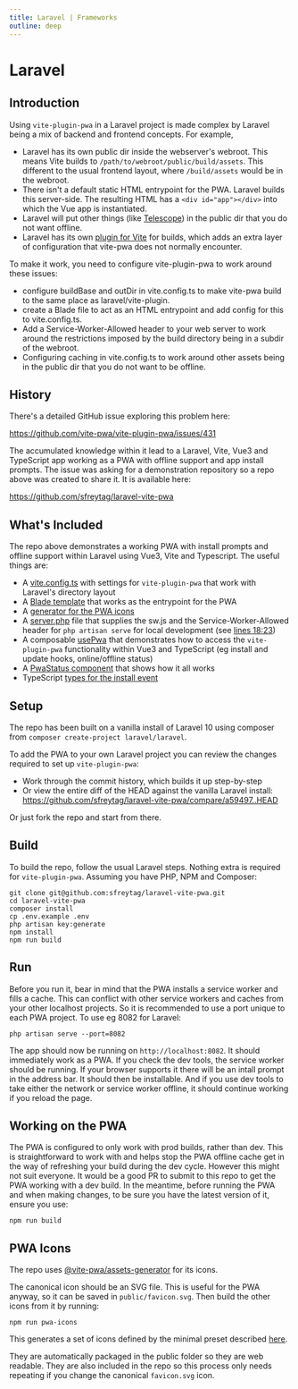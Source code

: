 ```yaml
---
title: Laravel | Frameworks
outline: deep
---
```


# Laravel

## Introduction

Using `vite-plugin-pwa` in a Laravel project is made complex by Laravel being a mix of backend and frontend concepts. For example,

- Laravel has its own public dir inside the webserver's webroot. This means Vite builds to `/path/to/webroot/public/build/assets`. This different to the usual frontend layout, where `/build/assets` would be in the webroot.
- There isn't a default static HTML entrypoint for the PWA. Laravel builds this server-side. The resulting HTML has a `<div id="app"></div>` into which the Vue app is instantiated.
- Laravel will put other things (like [Telescope](https://laravel.com/docs/12.x/telescope)) in the public dir that you do not want offline.
- Laravel has its own [plugin for Vite](https://github.com/laravel/vite-plugin) for builds, which adds an extra layer of configuration that vite-pwa does not normally encounter.

To make it work, you need to configure vite-plugin-pwa to work around these issues:

- configure buildBase and outDir in vite.config.ts to make vite-pwa build to the same place as laravel/vite-plugin.
- create a Blade file to act as an HTML entrypoint and add config for this to vite.config.ts.
- Add a Service-Worker-Allowed header to your web server to work around the restrictions imposed by the build directory being in a subdir of the webroot.
- Configuring caching in vite.config.ts to work around other assets being in the public dir that you do not want to be offline.

## History

There's a detailed GitHub issue exploring this problem here:

https://github.com/vite-pwa/vite-plugin-pwa/issues/431

The accumulated knowledge within it lead to a Laravel, Vite, Vue3 and TypeScript app working as a PWA with offline support and app install prompts. The issue was asking for a demonstration repository so a repo above was created to share it. It is available here:

https://github.com/sfreytag/laravel-vite-pwa

## What's Included

The repo above demonstrates a working PWA with install prompts and offline support within Laravel using Vue3, Vite and Typescript. The useful things are:

- A [vite.config.ts](https://github.com/sfreytag/vite-pwa-docs/blob/main/vite.config.ts) with settings for `vite-plugin-pwa` that work with Laravel's directory layout
- A [Blade template](https://github.com/sfreytag/laravel-vite-pwa/blob/main/resources/views/welcome.blade.php) that works as the entrypoint for the PWA
- A [generator for the PWA icons](https://github.com/sfreytag/laravel-vite-pwa/blob/main/package.json#L7)
- A [server.php](https://github.com/sfreytag/laravel-vite-pwa/blob/main/server.php) file that supplies the sw.js and the Service-Worker-Allowed header for `php artisan serve` for local development (see [lines 18:23](https://github.com/sfreytag/laravel-vite-pwa/blob/main/server.php#L18-L23))
- A composable [usePwa](https://github.com/sfreytag/laravel-vite-pwa/blob/main/resources/js/composables/usePwa/index.ts) that demonstrates how to access the `vite-plugin-pwa` functionality within Vue3 and TypeScript (eg install and update hooks, online/offline status)
- A [PwaStatus component](https://github.com/sfreytag/laravel-vite-pwa/blob/main/resources/js/components/PwaStatus.vue) that shows how it all works
- TypeScript [types for the install event](https://github.com/sfreytag/laravel-vite-pwa/blob/main/resources/js/composables/usePwa/types.ts)

## Setup

The repo has been built on a vanilla install of Laravel 10 using composer from `composer create-project laravel/laravel`.

To add the PWA to your own Laravel project you can review the changes required to set up `vite-plugin-pwa`:

- Work through the commit history, which builds it up step-by-step
- Or view the entire diff of the HEAD against the vanilla Laravel install: https://github.com/sfreytag/laravel-vite-pwa/compare/a59497..HEAD

Or just fork the repo and start from there.

## Build

To build the repo, follow the usual Laravel steps. Nothing extra is required for `vite-plugin-pwa`. Assuming you have PHP, NPM and Composer:

```
git clone git@github.com:sfreytag/laravel-vite-pwa.git
cd laravel-vite-pwa
composer install
cp .env.example .env
php artisan key:generate
npm install
npm run build
```

## Run 

Before you run it, bear in mind that the PWA installs a service worker and fills a cache. This can conflict with other service workers and caches from your other localhost projects. So it is recommended to use a port unique to each PWA project. To use eg 8082 for Laravel:

```
php artisan serve --port=8082
```

The app should now be running on `http://localhost:8082`. It should immediately work as a PWA. If you check the dev tools, the service worker should be running. If your browser supports it there will be an intall prompt in the address bar. It should then be installable. And if you use dev tools to take either the network or service worker offline, it should continue working if you reload the page.

## Working on the PWA

The PWA is configured to only work with prod builds, rather than dev. This is straightforward to work with and helps stop the PWA offline cache get in the way of refreshing your build during the dev cycle. However this might not suit everyone. It would be a good PR to submit to this repo to get the PWA working with a dev build. In the meantime, before running the PWA and when making changes, to be sure you have the latest version of it, ensure you use:

```
npm run build
```

## PWA Icons

The repo uses [@vite-pwa/assets-generator](https://github.com/vite-pwa/assets-generator) for its icons.

The canonical icon should be an SVG file. This is useful for the PWA anyway, so it can be saved in `public/favicon.svg`. Then build the other icons from it by running:

```
npm run pwa-icons
```

This generates a set of icons defined by the minimal preset described [here](/assets-generator/cli.html#presets).

They are automatically packaged in the public folder so they are web readable. They are also included in the repo so this process only needs repeating if you change the canonical `favicon.svg` icon.
